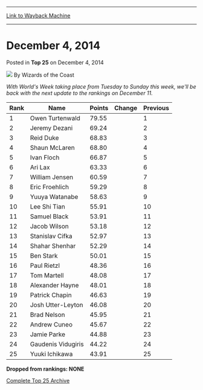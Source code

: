 
---
[Link to Wayback Machine](https://web.archive.org/web/20211028121943/https://magic.wizards.com/en/articles/archive/top-25/2014-12-04)

[_metadata_:author]:- "Wizards of the Coast"
[_metadata_:description]:- "With World's Week taking place from Tuesday to Sunday this week, we'll be back with the next update to the rankings on December 11."
[_metadata_:generator]:- "Drupal 7 (http://drupal.org)"
[_metadata_:node]:- "315549"
[_metadata_:publish_date]:- "2014-12-04"
[_metadata_:source]:- "div-main-content"
[_metadata_:title]:- "December 4, 2014"
[_metadata_:wayback_capture_timestamp]:- "2021-10-28 12:19:43"
[_metadata_:wayback_raw_url]:- "https://web.archive.org/web/20211028121943id_/https://magic.wizards.com/en/articles/archive/top-25/2014-12-04"
[_metadata_:wayback_url]:- "https://magic.wizards.com/en/articles/archive/top-25/2014-12-04"
---


December 4, 2014
================



 Posted in **Top 25**
 on December 4, 2014 






![](https://media.magic.wizards.com/styles/auth_small/public/images/person/wizards_author.jpg)
By Wizards of the Coast











*With World's Week taking place from Tuesday to Sunday this week, we'll be back with the next update to the rankings on December 11.*






| Rank | Name | Points | Change | Previous |
| --- | --- | --- | --- | --- |
| 1 | Owen Turtenwald | 79.55 |  | 1 |
| 2 | Jeremy Dezani | 69.24 |  | 2 |
| 3 | Reid Duke | 68.83 |  | 3 |
| 4 | Shaun McLaren | 68.80 |  | 4 |
| 5 | Ivan Floch | 66.87 |  | 5 |
| 6 | Ari Lax | 63.33 |  | 6 |
| 7 | William Jensen | 60.59 |  | 7 |
| 8 | Eric Froehlich | 59.29 |  | 8 |
| 9 | Yuuya Watanabe | 58.63 |  | 9 |
| 10 | Lee Shi Tian | 55.91 |  | 10 |
| 11 | Samuel Black | 53.91 |  | 11 |
| 12 | Jacob Wilson | 53.18 |  | 12 |
| 13 | Stanislav Cifka | 52.97 |  | 13 |
| 14 | Shahar Shenhar | 52.29 |  | 14 |
| 15 | Ben Stark | 50.01 |  | 15 |
| 16 | Paul Rietzl | 48.36 |  | 16 |
| 17 | Tom Martell | 48.08 |  | 17 |
| 18 | Alexander Hayne | 48.01 |  | 18 |
| 19 | Patrick Chapin | 46.63 |  | 19 |
| 20 | Josh Utter-Leyton | 46.08 |  | 20 |
| 21 | Brad Nelson | 45.95 |  | 21 |
| 22 | Andrew Cuneo | 45.67 |  | 22 |
| 23 | Jamie Parke | 44.88 |  | 23 |
| 24 | Gaudenis Vidugiris | 44.22 |  | 24 |
| 25 | Yuuki Ichikawa | 43.91 |  | 25 |


**Dropped from rankings: NONE**


[Complete Top 25 Archive](/node/140916)









